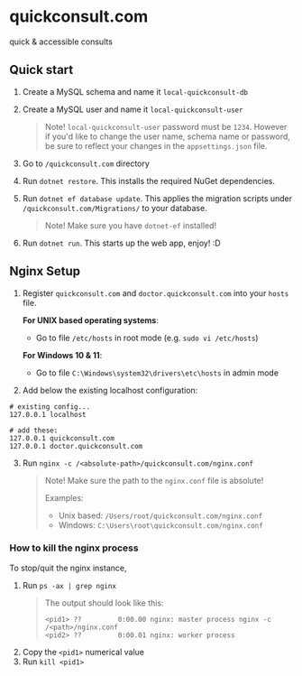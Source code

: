 # quickconsult.com
quick &amp; accessible consults

## Quick start

1. Create a MySQL schema and name it `local-quickconsult-db`
2. Create a MySQL user and name it `local-quickconsult-user`

    > Note! `local-quickconsult-user` password must be `1234`.
    > However if you'd like to change the user name, schema name or password,
    > be sure to reflect your changes in the `appsettings.json` file.

3. Go to `/quickconsult.com` directory
4. Run `dotnet restore`. This installs the required NuGet dependencies.
5. Run `dotnet ef database update`. This applies the migration scripts under `/quickconsult.com/Migrations/` to your database.

    > Note! Make sure you have `dotnet-ef` installed!

6. Run `dotnet run`. This starts up the web app, enjoy! :D

## Nginx Setup

1. Register `quickconsult.com` and `doctor.quickconsult.com` into your
`hosts` file.

    **For UNIX based operating systems**:
    - Go to file `/etc/hosts` in root mode (e.g. `sudo vi /etc/hosts`)

    **For Windows 10 & 11**:
    - Go to file `C:\Windows\system32\drivers\etc\hosts` in admin mode

2. Add below the existing localhost configuration:
```
# existing config...
127.0.0.1 localhost

# add these:
127.0.0.1 quickconsult.com
127.0.0.1 doctor.quickconsult.com
```

3. Run `nginx -c /<absolute-path>/quickconsult.com/nginx.conf`
    > Note! Make sure the path to the `nginx.conf` file is absolute!
    > 
    > Examples:
    > - Unix based: `/Users/root/quickconsult.com/nginx.conf`
    > - Windows: `C:\Users\root\quickconsult.com/nginx.conf`

### How to kill the nginx process
To stop/quit the nginx instance,

1. Run `ps -ax | grep nginx`
    > The output should look like this:
    > ```
    > <pid1> ??         0:00.00 nginx: master process nginx -c /<path>/nginx.conf
    > <pid2> ??         0:00.01 nginx: worker process 
    > ```
2. Copy the `<pid1>` numerical value
3. Run `kill <pid1>`
